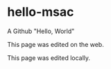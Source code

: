 # hello-msac
A Github "Hello, World"

This page was edited on the web.

This page was edited locally.